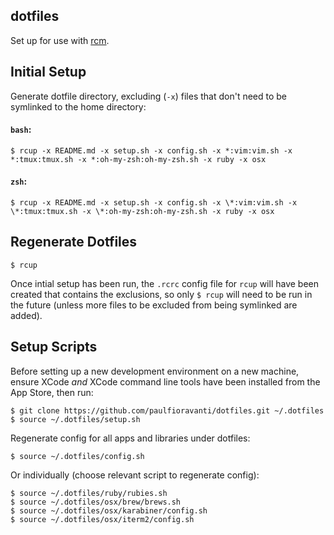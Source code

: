 ## dotfiles

Set up for use with [rcm](https://github.com/thoughtbot/rcm).

## Initial Setup

Generate dotfile directory, excluding (`-x`) files that don't need to be
symlinked to the home directory:

#### `bash`:

    $ rcup -x README.md -x setup.sh -x config.sh -x *:vim:vim.sh -x *:tmux:tmux.sh -x *:oh-my-zsh:oh-my-zsh.sh -x ruby -x osx

#### `zsh`:

    $ rcup -x README.md -x setup.sh -x config.sh -x \*:vim:vim.sh -x \*:tmux:tmux.sh -x \*:oh-my-zsh:oh-my-zsh.sh -x ruby -x osx

## Regenerate Dotfiles

    $ rcup

Once intial setup has been run, the `.rcrc` config file for `rcup` will have
been created that contains the exclusions, so only `$ rcup` will need to be run
in the future (unless more files to be excluded from being symlinked are added).

## Setup Scripts

Before setting up a new development environment on a new machine,
ensure XCode _and_ XCode command line tools have been installed from the
App Store, then run:

```
$ git clone https://github.com/paulfioravanti/dotfiles.git ~/.dotfiles
$ source ~/.dotfiles/setup.sh
```

Regenerate config for all apps and libraries under dotfiles:

`$ source ~/.dotfiles/config.sh`

Or individually (choose relevant script to regenerate config):

```
$ source ~/.dotfiles/ruby/rubies.sh
$ source ~/.dotfiles/osx/brew/brews.sh
$ source ~/.dotfiles/osx/karabiner/config.sh
$ source ~/.dotfiles/osx/iterm2/config.sh
```
